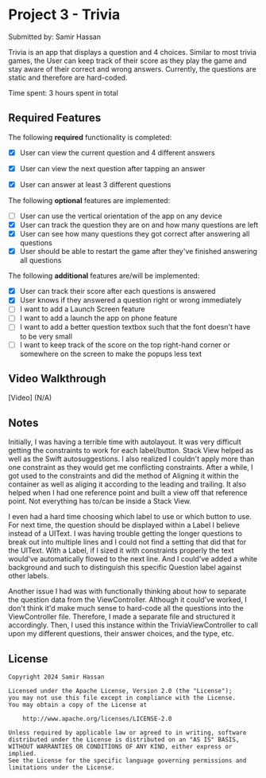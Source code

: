 # Project 3 - Trivia

Submitted by: Samir Hassan

Trivia is an app that displays a question and 4 choices. Similar to most trivia games, the User can keep track of their score as they play the game and stay aware of their correct and wrong answers. Currently, the questions are static and therefore are hard-coded. 

Time spent: 3 hours spent in total

## Required Features

The following **required** functionality is completed:

- [X] User can view the current question and 4 different answers
- [X] User can view the next question after tapping an answer
- [X] User can answer at least 3 different questions


The following **optional** features are implemented:

- [ ] User can use the vertical orientation of the app on any device
- [X] User can track the question they are on and how many questions are left
- [X] User can see how many questions they got correct after answering all questions
- [X] User should be able to restart the game after they've finished answering all questions

The following **additional** features are/will be implemented:

- [X] User can track their score after each questions is answered
- [X] User knows if they answered a question right or wrong immediately
- [ ] I want to add a Launch Screen feature
- [ ] I want to add a launch the app on phone feature
- [ ] I want to add a better question textbox such that the font doesn't have to be very small
- [ ] I want to keep track of the score on the top right-hand corner or somewhere on the screen to make the popups less text

## Video Walkthrough

[Video] (N/A)

## Notes

Initially, I was having a terrible time with autolayout. It was very difficult getting the constraints to work for each label/button. Stack View helped as well as the Swift autosuggestions. I also realized I couldn't apply more than one constraint as they would get me conflicting constraints. After a while, I got used to the constraints and did the method of Aligning it within the container as well as aliging it according to the leading and trailing. It also helped when I had one reference point and built a view off that reference point. Not everything has to/can be inside a Stack View.

I even had a hard time choosing which label to use or which button to use. For next time, the question should be displayed within a Label I believe instead of a UIText. I was having trouble getting the longer questions to break out into multiple lines and I could not find a setting that did that for the UIText. With a Label, if I sized it with constraints properly the text would've automatically flowed to the next line. And I could've added a white background and such to distinguish this specific Question label against other labels.

Another issue I had was with functionally thinking about how to separate the question data from the ViewController. Although it could've worked, I don't think it'd make much sense to hard-code all the questions into the ViewController file. Therefore, I made a separate file and structured it accordingly. Then, I used this instance within the TriviaViewController to call upon my different questions, their answer choices, and the type, etc. 



## License

    Copyright 2024 Samir Hassan

    Licensed under the Apache License, Version 2.0 (the "License");
    you may not use this file except in compliance with the License.
    You may obtain a copy of the License at

        http://www.apache.org/licenses/LICENSE-2.0

    Unless required by applicable law or agreed to in writing, software
    distributed under the License is distributed on an "AS IS" BASIS,
    WITHOUT WARRANTIES OR CONDITIONS OF ANY KIND, either express or implied.
    See the License for the specific language governing permissions and
    limitations under the License.
